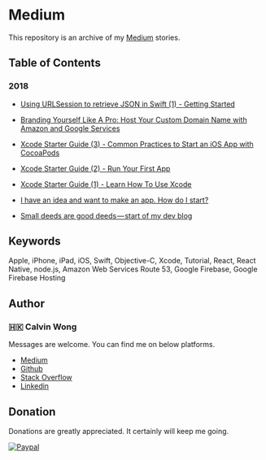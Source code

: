 # Medium

This repository is an archive of my [Medium](https://medium.com/@calw9) stories.
	
## Table of Contents

### 2018

- [Using URLSession to retrieve JSON in Swift (1) - Getting Started](https://medium.com/p/d929f3a49c67/)

- [Branding Yourself Like A Pro: Host Your Custom Domain Name with Amazon and Google Services](https://medium.com/p/4dcfafb0cf35)

- [Xcode Starter Guide (3) - Common Practices to Start an iOS App with CocoaPods](https://medium.com/p/e99ebdc26585)

- [Xcode Starter Guide (2) - Run Your First App](https://medium.com/p/8317520613fc)

- [Xcode Starter Guide (1) - Learn How To Use Xcode](https://medium.com/p/7b852a4619ba)

- [I have an idea and want to make an app. How do I start?](https://medium.com/p/f82b63fb1f87)

- [Small deeds are good deeds — start of my dev blog](https://medium.com/p/ffba1f1b0b30)

## Keywords

Apple, iPhone, iPad, iOS, Swift, Objective-C, Xcode, Tutorial, React, React Native, node.js, Amazon Web Services Route 53, Google Firebase, Google Firebase Hosting

## Author

### 🇭🇰 Calvin Wong

Messages are welcome. You can find me on below platforms.

* [Medium](https://medium.com/@calvinw)
* [Github](https://github.com/calvinwkl)
* [Stack Overflow](https://stackoverflow.com/users/9903723/calvin)
* [Linkedin](https://www.linkedin.com/in/calvinwkl)


## Donation

Donations are greatly appreciated. It certainly will keep me going.
	
[![Paypal](https://github.com/calw9/medium/blob/master/assets/paypal.png)](https://www.paypal.me/calw9)

